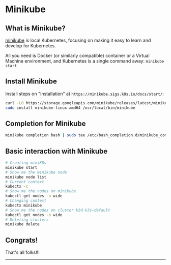 # Minikube

## What is Minikube?

[minikube](https://minikube.sigs.k8s.io/docs/start/) is local Kubernetes, focusing on making it easy to learn and develop for Kubernetes.

All you need is Docker (or similarly compatible) container or a Virtual Machine environment, and Kubernetes is a single command away: `minikube start`

## Install Minikube

Install steps on "Installation" at `https://minikube.sigs.k8s.io/docs/start/`:

```sh
curl -LO https://storage.googleapis.com/minikube/releases/latest/minikube-linux-amd64
sudo install minikube-linux-amd64 /usr/local/bin/minikube
```

## Completion for Minikube

```sh
minikube completion bash | sudo tee /etc/bash_completion.d/minikube_completion
```

## Basic interaction with Minikube

```sh
# Creating miniK8s
minikube start
# Show me the minikube node
minikube node list
# Current context
kubectx -c 
# Show me the nodes on minikube
kubectl get nodes -o wide
# Changing context
kubectx minikube
# Show me the nodes on cluster k3d-k3s-default
kubectl get nodes -o wide
# Deleting clusters
minikube delete
```

## Congrats!

That's all folks!!!
___

